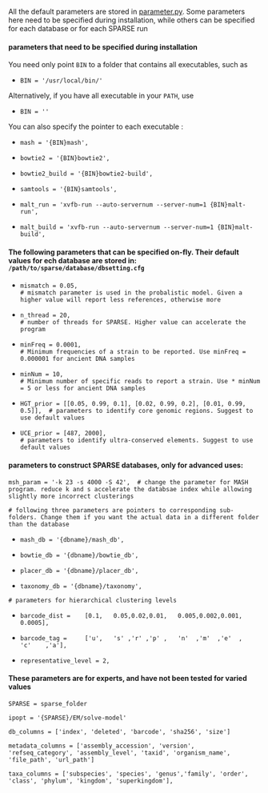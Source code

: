 All the default parameters are stored in [parameter.py](../parameter.py). Some parameters here need to be specified during installation, while others can be specified for each database or for each SPARSE run

#### parameters that need to be specified during installation
You need only point `BIN` to a folder that contains all executables, such as

* `BIN = '/usr/local/bin/'`

Alternatively, if you have all executable in your `PATH`, use 

* `BIN = ''`

You can also specify the pointer to each executable :

* `mash = '{BIN}mash',`

* `bowtie2 = '{BIN}bowtie2',`

* `bowtie2_build = '{BIN}bowtie2-build',`

* `samtools = '{BIN}samtools',`

* `malt_run = 'xvfb-run --auto-servernum --server-num=1 {BIN}malt-run',`

* `malt_build = 'xvfb-run --auto-servernum --server-num=1 {BIN}malt-build',`


#### The following parameters that can be specified on-fly. Their default values for ech database are stored in: `/path/to/sparse/database/dbsetting.cfg`


* `mismatch = 0.05,                                                       # mismatch parameter is used in the probalistic model. Given a higher value will report less references, otherwise more`


* `n_thread = 20,                                                          # number of threads for SPARSE. Higher value can accelerate the program`

* `minFreq = 0.0001,                                                       # Minimum frequencies of a strain to be reported. Use minFreq = 0.000001 for ancient DNA samples`

* `minNum = 10,                                                            # Minimum number of specific reads to report a strain. Use * minNum = 5 or less for ancient DNA samples`

* `HGT_prior = [[0.05, 0.99, 0.1], [0.02, 0.99, 0.2], [0.01, 0.99, 0.5]],  # parameters to identify core genomic regions. Suggest to use default values`

* `UCE_prior = [487, 2000],                                                # parameters to identify ultra-conserved elements. Suggest to use default values`

#### parameters to construct SPARSE databases, only for advanced uses:
`msh_param = '-k 23 -s 4000 -S 42',  # change the parameter for MASH program. reduce k and s accelerate the databsae index while allowing slightly more incorrect clusterings`

`# following three parameters are pointers to corresponding sub-folders. Change them if you want the actual data in a different folder than the database`

* `mash_db = '{dbname}/mash_db',`

* `bowtie_db = '{dbname}/bowtie_db',`

* `placer_db = '{dbname}/placer_db',`

* `taxonomy_db = '{dbname}/taxonomy',`

`# parameters for hierarchical clustering levels`

* `barcode_dist =    [0.1,   0.05,0.02,0.01,   0.005,0.002,0.001,   0.0005],`

* `barcode_tag =     ['u',   's' ,'r' ,'p' ,   'n'  ,'m'  ,'e'  ,   'c'    ,'a'],`

* `representative_level = 2,`

#### These parameters are for experts, and have not been tested for varied values

`SPARSE = sparse_folder`

`ipopt = '{SPARSE}/EM/solve-model'`

`db_columns = ['index', 'deleted', 'barcode', 'sha256', 'size']`

`metadata_columns = ['assembly_accession', 'version', 'refseq_category', 'assembly_level', 'taxid', 'organism_name', 'file_path', 'url_path']`

`taxa_columns = ['subspecies', 'species', 'genus','family', 'order', 'class', 'phylum', 'kingdom', 'superkingdom'],`
